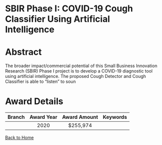 
SBIR Phase I: COVID-19 Cough Classifier Using Artificial Intelligence
=====================================================================

# Abstract


The broader impact/commercial potential of this Small Business Innovation Research (SBIR) Phase I project is to develop a COVID-19 diagnostic tool using artificial intelligence. The proposed Cough Detector and Cough Classifier is able to “listen” to soun  

# Award Details

|Branch|Award Year|Award Amount|Keywords|
| :---: | :---: | :---: | :---: |
||2020|$255,974||
  
  


[Back to Home](https://github.com/chrischow/dod_sbir_awards#662)